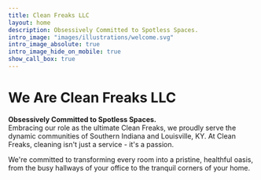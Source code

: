 ```yaml
---
title: Clean Freaks LLC
layout: home
description: Obsessively Committed to Spotless Spaces. 
intro_image: "images/illustrations/welcome.svg"
intro_image_absolute: true
intro_image_hide_on_mobile: true
show_call_box: true
---
```


# We Are Clean Freaks LLC
 **Obsessively Committed to Spotless Spaces.**  
 Embracing our role as the ultimate Clean Freaks, we proudly serve the dynamic communities of Southern Indiana and Louisville, KY. At Clean Freaks, cleaning isn't just a service - it's a passion. 
 
 We're committed to transforming every room into a pristine, healthful oasis, from the busy hallways of your office to the tranquil corners of your home.



